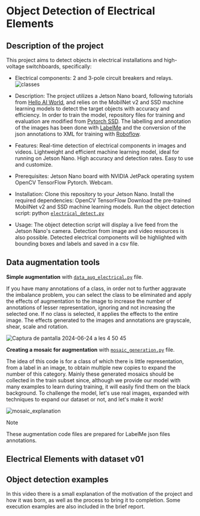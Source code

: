 
# Object Detection of Electrical Elements
## Description of the project
This project aims to detect objects in electrical installations and high-voltage switchboards, specifically:

* Electrical components: 2 and 3-pole circuit breakers and relays.
![classes](https://github.com/XaVaMi/Object-Detection-Electrical-Elements/assets/173626888/991b5212-f5de-472a-899b-36f28bbd6af4)

* Description:
The project utilizes a Jetson Nano board, following tutorials from [Hello AI World](https://github.com/dusty-nv/jetson-inference), and relies on the MobilNet v2 and SSD machine learning models to detect the target objects with accuracy and efficiency. In order to train the model, repository files for training and evaluation are modified from [Pytorch SSD](https://github.com/qfgaohao/pytorch-ssd). The labelling and annotation of the images has been done with [LabelMe](https://github.com/labelmeai/labelme) and the conversion of the json annotations to XML for training with [Roboflow](https://roboflow.com/convert/labelbox-json-to-pascal-voc-xml).

* Features:
Real-time detection of electrical components in images and videos.
Lightweight and efficient machine learning model, ideal for running on Jetson Nano.
High accuracy and detection rates.
Easy to use and customize.

* Prerequisites:
Jetson Nano board with
NVIDIA JetPack operating system
OpenCV
TensorFlow
Pytorch. Webcam.

* Installation:
Clone this repository to your Jetson Nano.
Install the required dependencies:
OpenCV
TensorFlow
Download the pre-trained MobilNet v2 and SSD machine learning models.
Run the object detection script: python [`electrical_detect.py`]()

* Usage:
The object detection script will display a live feed from the Jetson Nano's camera.
Detection from image and video resources is also possible.
Detected electrical components will be highlighted with bounding boxes and labels and saved in a csv file.

## Data augmentation tools
**Simple augmentation** with
[`data_aug_electrical.py`](https://github.com/XaVaMi/Object-Detection-Electrical-Elements/blob/main/Data%20augmentation%20tools/data_aug_electrical.py) file. 

If you have many annotations of a class, in order not to further aggravate the imbalance problem, you can select the class to be eliminated and apply the effects of augmentation to the image to increase the number of annotations of lesser representation, ignoring and not increasing the selected one. If no class is selected, it applies the effects to the entire image. The effects generated to the images and annotations are grayscale, shear, scale and rotation.

![Captura de pantalla 2024-06-24 a les 4 50 45](https://github.com/XaVaMi/Object-Detection-Electrical-Elements/assets/173626888/7c12a6bf-ed1d-41a8-bd62-a67846f3de6c)



**Creating a mosaic for augmentation** with 
[`mosaic_generation.py`](https://github.com/XaVaMi/Object-Detection-Electrical-Elements/blob/main/Data%20augmentation%20tools/mosaic_generation.py) file. 

The idea of ​​this code is for a class of which there is little representation, from a label in an image, to obtain multiple new copies to expand the number of this category. Mainly these generated mosaics should be collected in the train subset since, although we provide our model with many examples to learn during training, it will easily find them on the black background. To challenge the model, let's use real images, expanded with techniques to expand our dataset or not, and let's make it work!

![mosaic_explanation](https://github.com/XaVaMi/Object-Detection-Electrical-Elements/assets/173626888/a2795105-a41f-44d6-be4d-efdb34a8be3a)

> [!NOTE]
> These augmentation code files are prepared for LabelMe json files annotations.

## Electrical Elements with dataset v01

## Object detection examples
In this video there is a small explanation of the motivation of the project and how it was born, as well as the process to bring it to completion. Some execution examples are also included in the brief report.

